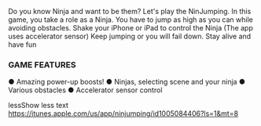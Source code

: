 Do you know Ninja and want to be them? Let's play the NinJumping. In this game, you take a role as a Ninja.
You have to jump as high as you can while avoiding obstacles. Shake your iPhone or iPad to control the Ninja (The app uses accelerator sensor) Keep jumping or you will fail down. Stay alive and have fun

### GAME FEATURES
● Amazing power-up boosts!
● Ninjas, selecting scene and your ninja
● Various obstacles
● Accelerator sensor control

lessShow less text
https://itunes.apple.com/us/app/ninjumping/id1005084406?ls=1&mt=8
